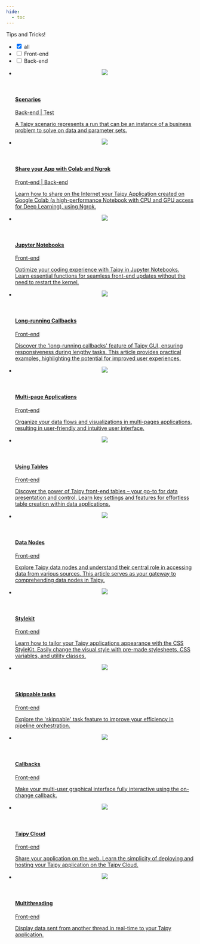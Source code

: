 ```yaml
---
hide:
  - toc
---
```


Tips and Tricks!

<!-- Filters -->
<ul class="tp-pills-list tp-pills-filter">
  <li>
    <input type="checkbox" name="filter-all" id="filter-all" checked>
    <label class="tp-pill" for="filter-all">
      <span>all</span>
    </label>
  </li>
  <li>
    <input type="checkbox" name="filter-frontend" id="filter-frontend">
    <label class="tp-pill" for="filter-frontend">
      <span>Front-end</span>
    </label>
  </li>
  <li>
    <input type="checkbox" name="filter-backend" id="filter-backend">
    <label class="tp-pill" for="filter-backend">
      <span>Back-end</span>
    </label>
  </li>
</ul>

<ul class="tp-row tp-row--gutter-sm">
  <li class="tp-col-12 tp-col-md-6 d-flex">
    <a class="tp-content-card tp-content-card--horizontal tp-content-card--small" href="scenarios">
      <header class="tp-content-card-header">
        <img class="tp-content-card-image" src="images/icon-code.svg">
      </header>
      <div class="tp-content-card-body">
        <h4> Scenarios </h4>
        <span class="tp-tag">Back-end | Test</span>
        <p> A Taipy scenario represents a run that can be an instance of a business problem to 
            solve on data and parameter sets.
        </p>
      </div> 
    </a>
  </li>

  <li class="tp-col-12 tp-col-md-6 d-flex">
    <a class="tp-content-card tp-content-card--horizontal tp-content-card--small" href="colab_with_ngrok">
      <header class="tp-content-card-header">
        <img class="tp-content-card-image" src="images/icon-code.svg">
      </header>
      <div class="tp-content-card-body">
        <h4>Share your App with Colab and Ngrok</h4>
        <span class="tp-tag">Front-end | Back-end</span>
        <p> Learn how to share on the Internet your Taipy Application created on Google Colab (a 
            high-performance Notebook with CPU and GPU access for Deep Learning), using Ngrok.
        </p>
      </div> 
    </a>
  </li>

  <li class="tp-col-12 tp-col-md-6 d-flex">
    <a class="tp-content-card tp-content-card--horizontal tp-content-card--small" href="jupyter_notebooks">
      <header class="tp-content-card-header">
        <img class="tp-content-card-image" src="jupyter_notebooks/jupyter_notebooks_1.png">
      </header>
      <div class="tp-content-card-body">
        <h4>Jupyter Notebooks</h4>
        <span class="tp-tag">Front-end </span>
        <p> Optimize your coding experience with Taipy in Jupyter Notebooks. Learn essential 
            functions for seamless front-end updates without the need to restart the kernel. 
        </p>
      </div> 
    </a>
  </li>

  <li class="tp-col-12 tp-col-md-6 d-flex">
    <a class="tp-content-card tp-content-card--horizontal tp-content-card--small" href="long_running_callbacks">
      <header class="tp-content-card-header">
        <img class="tp-content-card-image" src="images/icon-code.svg">
      </header>
      <div class="tp-content-card-body">
        <h4>Long-running Callbacks</h4>
        <span class="tp-tag">Front-end </span>
        <p> Discover the 'long-running callbacks' feature of Taipy GUI, ensuring responsiveness 
            during lengthy tasks. This article provides practical examples, highlighting the 
            potential for improved user experiences.        
        </p>
      </div> 
    </a>
  </li>

  <li class="tp-col-12 tp-col-md-6 d-flex">
    <a class="tp-content-card tp-content-card--horizontal tp-content-card--small" href="multipage_application">
      <header class="tp-content-card-header">
        <img class="tp-content-card-image" src="multipage_application/multipage_application.png">
      </header>
      <div class="tp-content-card-body">
        <h4>Multi-page Applications</h4>
        <span class="tp-tag">Front-end </span>
        <p> Organize your data flows and visualizations in multi-pages applications, resulting in 
            user-friendly and intuitive user interface.
        </p>
      </div> 
    </a>
  </li>

  <li class="tp-col-12 tp-col-md-6 d-flex">
    <a class="tp-content-card tp-content-card--horizontal tp-content-card--small" href="using_tables">
      <header class="tp-content-card-header">
        <img class="tp-content-card-image" src="using_tables/using_tables.png">
      </header>
      <div class="tp-content-card-body">
        <h4> Using Tables </h4>
        <span class="tp-tag">Front-end </span>
        <p> Discover the power of Taipy front-end tables – your go-to for data presentation and 
            control. Learn key settings and features for effortless table creation within data 
            applications. 
        </p>
      </div> 
    </a>
  </li>

  <li class="tp-col-12 tp-col-md-6 d-flex">
    <a class="tp-content-card tp-content-card--horizontal tp-content-card--small" href="the_data_nodes">
      <header class="tp-content-card-header">
        <img class="tp-content-card-image" src="the_data_nodes/data_notes.png">
      </header>
      <div class="tp-content-card-body">
        <h4> Data Nodes </h4>
        <span class="tp-tag">Front-end </span>
        <p> Explore Taipy data nodes and understand their central role in accessing data from 
            various sources. This article serves as your gateway to comprehending data nodes 
            in Taipy.
        </p>
      </div> 
    </a>
  </li>

  <li class="tp-col-12 tp-col-md-6 d-flex">
    <a class="tp-content-card tp-content-card--horizontal tp-content-card--small" href="css_style_kit">
      <header class="tp-content-card-header">
        <img class="tp-content-card-image" src="css_style_kit/css_style_kit.png">
      </header>
      <div class="tp-content-card-body">
        <h4> Stylekit </h4>
        <span class="tp-tag">Front-end </span>
        <p> Learn how to tailor your Taipy applications appearance with the CSS StyleKit. Easily 
            change the visual style with pre-made stylesheets, CSS variables, and utility classes.
        </p>
      </div> 
    </a>
  </li>

  <li class="tp-col-12 tp-col-md-6 d-flex">
    <a class="tp-content-card tp-content-card--horizontal tp-content-card--small" href="skippable_tasks">
      <header class="tp-content-card-header">
        <img class="tp-content-card-image" src="skippable_tasks/skippable_tasks.png">
      </header>
      <div class="tp-content-card-body">
        <h4> Skippable tasks </h4>
        <span class="tp-tag">Front-end </span>
        <p> Explore the 'skippable' task feature to improve your efficiency in pipeline 
            orchestration.
        </p>
      </div> 
    </a>
  </li>

  <li class="tp-col-12 tp-col-md-6 d-flex">
    <a class="tp-content-card tp-content-card--horizontal tp-content-card--small" href="the_on_change_callback">
      <header class="tp-content-card-header">
        <img class="tp-content-card-image" src="images/icon-code.svg">
      </header>
      <div class="tp-content-card-body">
        <h4> Callbacks </h4>
        <span class="tp-tag">Front-end </span>
        <p> Make your multi-user graphical interface fully interactive using the on-change callback.
        </p>
      </div> 
    </a>
  </li>

  <li class="tp-col-12 tp-col-md-6 d-flex">
    <a class="tp-content-card tp-content-card--horizontal tp-content-card--small" href="taipy_cloud_deploy">
      <header class="tp-content-card-header">
        <img class="tp-content-card-image" src="taipy_cloud_deploy/logo_artwork.png">
      </header>
      <div class="tp-content-card-body">
        <h4> Taipy Cloud </h4>
        <span class="tp-tag">Front-end </span>
        <p> Share your application on the web. Learn the simplicity of deploying and hosting your 
            Taipy application on the Taipy Cloud. 
        </p>
      </div> 
    </a>
  </li>

  <li class="tp-col-12 tp-col-md-6 d-flex">
    <a class="tp-content-card tp-content-card--horizontal tp-content-card--small" href="multithreading">
      <header class="tp-content-card-header">
        <img class="tp-content-card-image" src="multithreading/realtime_dashboard.png">
      </header>
      <div class="tp-content-card-body">
        <h4> Multithreading </h4>
        <span class="tp-tag">Front-end </span>
        <p> Display data sent from another thread in real-time to your Taipy application.
        </p>
      </div> 
    </a>
  </li>
</ul>
